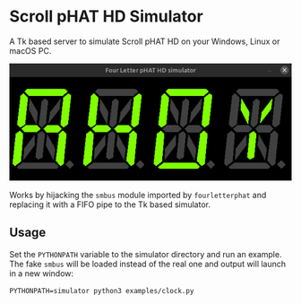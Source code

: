 # Scroll pHAT HD Simulator

A Tk based server to simulate Scroll pHAT HD on your Windows, Linux or macOS PC.

![Swirl running in Scroll pHAT HD simulator](simulator.gif)

Works by hijacking the `smbus` module imported by `fourletterphat` and replacing it with a FIFO pipe to the Tk based simulator.

## Usage

Set the `PYTHONPATH` variable to the simulator directory and run an example. The fake `smbus` will be loaded instead of the real one and output will launch in a new window:

```
PYTHONPATH=simulator python3 examples/clock.py
```
